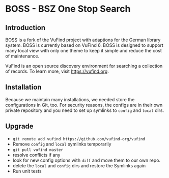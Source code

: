 # BOSS - BSZ One Stop Search

## Introduction
BOSS is a fork of the VuFind project with adaptions for the German library system.
BOSS is currently based on VuFind 6. BOSS is designed to support many local view
with only one theme to keep it simple and reduce the cost of maintenance. 

VuFind is an open source discovery environment for searching a collection of
records.  To learn more, visit https://vufind.org.


## Installation
Because we maintain many installations, we needed store the configurations in Git,
too. For security reasons, the configs are in their own private repository and you 
need to set up symlinks to `config` and `local` dirs. 

## Upgrade

* `git remote add vufind https://github.com/vufind-org/vufind`
* Remove `config` and `local` symlinks temporarily
* `git pull vufind master`
* resolve conflicts if any
* look for new config options with `diff` and move them to our own repo. 
* delete the `local` and `config` dirs and restore the Symlinks again
* Run unit tests


